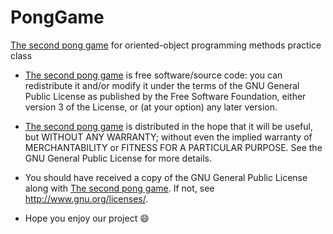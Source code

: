 # PongGame
[The second pong game](https://github.com/Tu-Vu/PongGame) for oriented-object programming methods practice class

*   [The second pong game](https://github.com/Tu-Vu/PongGame) is free software/source code: you can redistribute it and/or modify it under the terms of the GNU General Public License as published by the Free Software Foundation, either version 3 of the License, or (at your option) any later version.

*   [The second pong game](https://github.com/Tu-Vu/PongGame) is distributed in the hope that it will be useful, but WITHOUT ANY WARRANTY; without even the implied warranty of MERCHANTABILITY or FITNESS FOR A PARTICULAR PURPOSE. See the GNU General Public License for more details.

*   You should have received a copy of the GNU General Public License along with [The second pong game](https://github.com/Tu-Vu/PongGame). If not, see <http://www.gnu.org/licenses/>.
  
* Hope you enjoy our project :smile:
